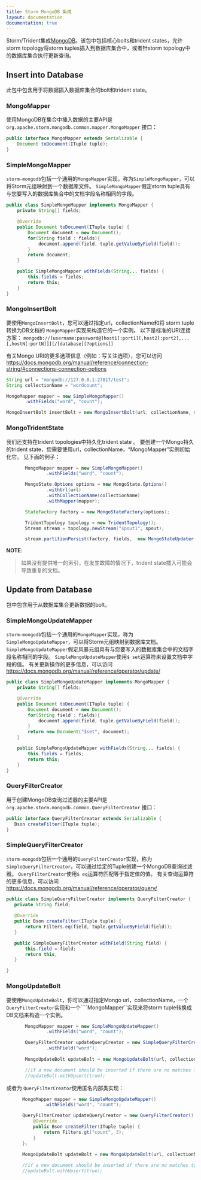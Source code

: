 ```yaml
---
title: Storm MongoDB 集成
layout: documentation
documentation: true
---
```


Storm/Trident集成[MongoDB](https://www.mongodb.org/)。该包中包括核心bolts和trident states，允许storm topology将storm tuples插入到数据库集合中，或者针storm topology中的数据库集合执行更新查询。

## Insert into Database
此包中包含用于将数据插入数据库集合的bolt和trident state。

### MongoMapper
使用MongoDB在集合中插入数据的主要API是 `org.apache.storm.mongodb.common.mapper.MongoMapper` 接口：

```java
public interface MongoMapper extends Serializable {
    Document toDocument(ITuple tuple);
}
```

### SimpleMongoMapper
`storm-mongodb`包括一个通用的`MongoMapper`实现，称为`SimpleMongoMapper`，可以将Storm元组映射到一个数据库文件。
`SimpleMongoMapper`假定storm tuple具有与您要写入的数据库集合中的文档字段名称相同的字段。

```java
public class SimpleMongoMapper implements MongoMapper {
    private String[] fields;

    @Override
    public Document toDocument(ITuple tuple) {
        Document document = new Document();
        for(String field : fields){
            document.append(field, tuple.getValueByField(field));
        }
        return document;
    }

    public SimpleMongoMapper withFields(String... fields) {
        this.fields = fields;
        return this;
    }
}
```

### MongoInsertBolt
要使用`MongoInsertBolt`，您可以通过指定url，collectionName和将 storm tuple转换为DB文档的 `MongoMapper`实现来构造它的一个实例。 以下是标准的URI连接方案：
 `mongodb://[username:password@]host1[:port1][,host2[:port2],...[,hostN[:portN]]][/[database][?options]]`

有关Mongo URI的更多选项信息（例如：写关注选项），您可以访问
https://docs.mongodb.org/manual/reference/connection-string/#connections-connection-options

 ```java
String url = "mongodb://127.0.0.1:27017/test";
String collectionName = "wordcount";

MongoMapper mapper = new SimpleMongoMapper()
        .withFields("word", "count");

MongoInsertBolt insertBolt = new MongoInsertBolt(url, collectionName, mapper);
 ```

### MongoTridentState
我们还支持在trident topologies中持久化trident state 。 要创建一个Mongo持久的trident state，您需要使用url，collectionName，“MongoMapper”实例初始化它。 见下面的例子：

 ```java
        MongoMapper mapper = new SimpleMongoMapper()
                .withFields("word", "count");

        MongoState.Options options = new MongoState.Options()
                .withUrl(url)
                .withCollectionName(collectionName)
                .withMapper(mapper);

        StateFactory factory = new MongoStateFactory(options);

        TridentTopology topology = new TridentTopology();
        Stream stream = topology.newStream("spout1", spout);

        stream.partitionPersist(factory, fields,  new MongoStateUpdater(), new Fields());
 ```
 **NOTE**:
 >如果没有提供唯一的索引，在发生故障的情况下，trident state插入可能会导致重复的文档。

## Update from Database
包中包含用于从数据库集合更新数据的bolt。

### SimpleMongoUpdateMapper
`storm-mongodb`包括一个通用的`MongoMapper`实现，称为`SimpleMongoUpdateMapper`，可以将Storm元组映射到数据库文档。 `SimpleMongoUpdateMapper`假定风暴元组具有与您要写入的数据库集合中的文档字段名称相同的字段。
`SimpleMongoUpdateMapper`使用`$ set`运算符来设置文档中字段的值。 有关更新操作的更多信息，可以访问
https://docs.mongodb.org/manual/reference/operator/update/

```java
public class SimpleMongoUpdateMapper implements MongoMapper {
    private String[] fields;

    @Override
    public Document toDocument(ITuple tuple) {
        Document document = new Document();
        for(String field : fields){
            document.append(field, tuple.getValueByField(field));
        }
        return new Document("$set", document);
    }

    public SimpleMongoUpdateMapper withFields(String... fields) {
        this.fields = fields;
        return this;
    }
}
```


 
### QueryFilterCreator
用于创建MongoDB查询过滤器的主要API是 `org.apache.storm.mongodb.common.QueryFilterCreator` 接口：

 ```java
public interface QueryFilterCreator extends Serializable {
    Bson createFilter(ITuple tuple);
}
 ```

### SimpleQueryFilterCreator
`storm-mongodb`包括一个通用的`QueryFilterCreator`实现，称为`SimpleQueryFilterCreator`，可以通过给定的Tuple创建一个MongoDB查询过滤器。 `QueryFilterCreator`使用`$ eq`运算符匹配等于指定值的值。 有关查询运算符的更多信息，可以访问
https://docs.mongodb.org/manual/reference/operator/query/

 ```java
public class SimpleQueryFilterCreator implements QueryFilterCreator {
    private String field;
    
    @Override
    public Bson createFilter(ITuple tuple) {
        return Filters.eq(field, tuple.getValueByField(field));
    }

    public SimpleQueryFilterCreator withField(String field) {
        this.field = field;
        return this;
    }

}
 ```

### MongoUpdateBolt
要使用`MongoUpdateBolt`，你可以通过指定Mongo url，collectionName，一个`QueryFilterCreator`实现和一个````MongoMapper``实现来将storm tuple转换成DB文档来构造一个实例。

 ```java
        MongoMapper mapper = new SimpleMongoUpdateMapper()
                .withFields("word", "count");

        QueryFilterCreator updateQueryCreator = new SimpleQueryFilterCreator()
                .withField("word");
        
        MongoUpdateBolt updateBolt = new MongoUpdateBolt(url, collectionName, updateQueryCreator, mapper);

        //if a new document should be inserted if there are no matches to the query filter
        //updateBolt.withUpsert(true);
 ```
 
 或者为 `QueryFilterCreator`使用匿名内部类实现：
 
  ```java
        MongoMapper mapper = new SimpleMongoUpdateMapper()
                .withFields("word", "count");

        QueryFilterCreator updateQueryCreator = new QueryFilterCreator() {
            @Override
            public Bson createFilter(ITuple tuple) {
                return Filters.gt("count", 3);
            }
        };
        
        MongoUpdateBolt updateBolt = new MongoUpdateBolt(url, collectionName, updateQueryCreator, mapper);

        //if a new document should be inserted if there are no matches to the query filter
        //updateBolt.withUpsert(true);
 ```

